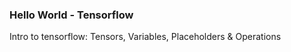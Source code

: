 ### Hello World - Tensorflow
Intro to tensorflow: Tensors, Variables, Placeholders &amp; Operations
